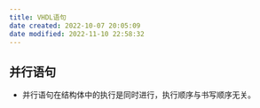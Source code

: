 ```yaml
---
title: VHDL语句
date created: 2022-10-07 20:05:09
date modified: 2022-11-10 22:58:32
---
```


## 并行语句

- 并行语句在结构体中的执行是同时进行，执行顺序与书写顺序无关。
